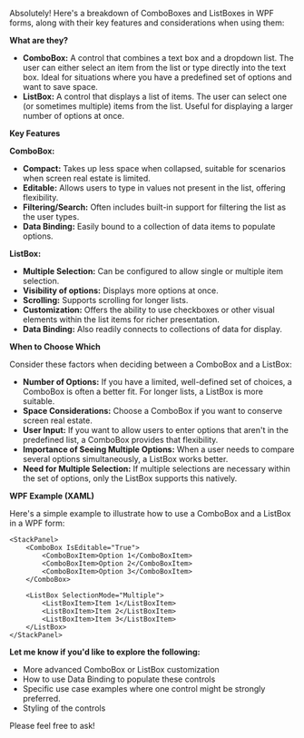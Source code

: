 Absolutely! Here's a breakdown of ComboBoxes and ListBoxes in WPF forms, along with their key features and considerations when using them:

**What are they?**

* **ComboBox:** A control that combines a text box and a dropdown list. The user can either select an item from the list or type directly into the text box. Ideal for situations where you have a predefined set of options and want to save space.
* **ListBox:** A control that displays a list of items. The user can select one (or sometimes multiple) items from the list. Useful for displaying a larger number of options at once.

**Key Features**

**ComboBox:**

* **Compact:** Takes up less space when collapsed, suitable for scenarios when screen real estate is limited.
* **Editable:** Allows users to type in values not present in the list, offering flexibility.
* **Filtering/Search:** Often includes built-in support for filtering the list as the user types.
* **Data Binding:** Easily bound to a collection of data items to populate options.

**ListBox:**

* **Multiple Selection:** Can be configured to allow single or multiple item selection.
* **Visibility of options:** Displays more options at once.
* **Scrolling:** Supports scrolling for longer lists.
* **Customization:** Offers the ability to use checkboxes or other visual elements within the list items for richer presentation.
* **Data Binding:** Also readily connects to collections of data for display.

**When to Choose Which**

Consider these factors when deciding between a ComboBox and a ListBox:

* **Number of Options:** If you have a limited, well-defined set of choices, a ComboBox is often a better fit. For longer lists, a ListBox is more suitable.
* **Space Considerations:** Choose a ComboBox if you want to conserve screen real estate.
* **User Input:** If you want to allow users to enter options that aren't in the predefined list, a ComboBox provides that flexibility.
* **Importance of Seeing Multiple Options:** When a user needs to compare several options simultaneously, a ListBox works better.
* **Need for Multiple Selection:** If multiple selections are necessary within the set of options, only the ListBox supports this natively.

**WPF Example (XAML)**

Here's a simple example to illustrate how to use a ComboBox and a ListBox in a WPF form:

```xaml
<StackPanel>
    <ComboBox IsEditable="True">
        <ComboBoxItem>Option 1</ComboBoxItem>
        <ComboBoxItem>Option 2</ComboBoxItem>
        <ComboBoxItem>Option 3</ComboBoxItem>
    </ComboBox>

    <ListBox SelectionMode="Multiple">
        <ListBoxItem>Item 1</ListBoxItem>
        <ListBoxItem>Item 2</ListBoxItem>
        <ListBoxItem>Item 3</ListBoxItem>
    </ListBox>
</StackPanel>
```

**Let me know if you'd like to explore the following:**

* More advanced ComboBox or ListBox customization 
* How to use Data Binding to populate these controls
* Specific use case examples where one control might be strongly preferred.
* Styling of the controls

Please feel free to ask! 
